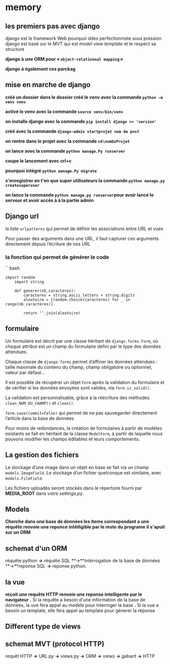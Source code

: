 # memory
## les premiers pas avec django 

django est le framework Web pourquoi ddes perfectionniste sous pression
django est basé sur le MVT qui est _model view template_ et le respect sa structure 

**django à une ORM pour « `object-relationnal mapping` »**

**django à également ces parckag**

## mise en marche de django 

**créé un dossier**
**dans le dossier créé le venv avec la commande `python -m venv venv`**

**activé le venv avec la commande `source venv/bin/venv`**

**on installe django avec la commande `pip install django == 'version'`**

**créé avec la commande `django-admin startprojet nom de post`**

**on rentre dans le projet avec la commande `cd\nomDuProjet`**

**on lance avec  la commande `python manage.Py runserver`**

**coupe le lancement avec crl+c**

**pourquoi intégré `python manage.Py migrate`**

**s'enregistrer en t'en que super utilisateurs la commande ``python manage.py createsuperuser``**

**on lance la commande `python manage.py runserver`pour avoir lancé le serveur et avoir accès à à la partie admin**




## Django url 
 la liste `urlpatterns` qui permet de définir les associations entre URL et vues

Pour passer des arguments dans une URL, il faut capturer ces arguments directement depuis l’écriture de nos URL

### la fonction qui permet de générer le code
   
`` bash

    import random
        import string

        def generer(nb_caracteres):
            caracteres = string.ascii_letters + string.digits
            aleatoire = [random.choice(caracteres) for _ in range(nb_caracteres)]
            
            return ''.join(aleatoire)


## formulaire

Un formulaire est décrit par une classe héritant de `django.forms.Form`, où chaque attribut est un champ du formulaire défini par le type des données attendues.  

Chaque classe de `django.forms`  permet d’affiner les données attendues : taille maximale du contenu du champ, champ obligatoire ou optionnel, valeur par défaut…

Il est possible de récupérer un objet `Form` après la validation du formulaire et de vérifier si les données envoyées sont valides, via `form.is_valid()`.

La validation est personnalisable, grâce à la réécriture des méthodes `clean_NOM_DU_CHAMP()`  et `clean()`.

`form.save(commit=False)`  qui permet de ne pas sauvegarder directement l’article dans la base de données

Pour moins de redondances, la création de formulaires à partir de modèles existants se fait en héritant de la classe `ModelForm`, à partir de laquelle nous pouvons modifier les champs éditables et leurs comportements.

## La gestion des fichiers

Le stockage d’une image dans un objet en base se fait via un champ `models.ImageField`. Le stockage d’un fichier quelconque est similaire, avec `models.FileField`.

Les fichiers uploadés seront stockés dans le répertoire fourni par **MEDIA_ROOT**  dans votre *settings.py*.

## Models
**Cherche dans une base de données les items correspondant a une réquête**
**renvoie une reponce intélligible par le reste du programe**
**il s'apuit sur un ORM**
## schemat d'un ORM
réquête python **->** réquête SQL **->**intérrogation de la base de données **->**reponse SQL **->** reponse python.  
## la vue
**reçoit une requête HTTP**
**renvoie une reponse intelligente par le navigateur**
**.** Si la requête a besoin d'une information de la base de données, la vue fera appel au modele pour interroger la base
**.** Si la vue  a besoin un template, elle fera appel au template pour génerer la réponse
## Different type de views

## schemat MVT (protocol HTTP)
 requêt HTTP **->** URL.py **->** views.py **->** ORM **->** views **->** gabarit **->** HTTP

